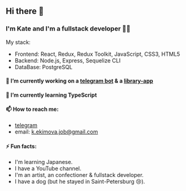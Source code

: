 ## Hi there 👋

### I'm Kate and I'm a fullstack developer 👩‍💻

My stack:
- Frontend: React, Redux, Redux Toolkit, JavaScript, CSS3, HTML5
- Backend: Node.js, Express, Sequelize CLI
- DataBase: PostgreSQL

#### 🔭 I’m currently working on a [telegram bot](https://github.com/BlackEmma/tg-bot-productlist) & a [library-app](https://github.com/BlackEmma/bookshelf)
#### 🌱 I’m currently learning TypeScript

#### 📫 How to reach me:
  - [telegram](https://t.me/Flower5cat)
  - email: k.ekimova.job@gmail.com

#### ⚡ Fun facts:
  - I'm learning Japanese.
  - I have a YouTube channel.
  - I'm an artist, an confectioner & fullstack developer.
  - I have a dog (but he stayed in Saint-Petersburg 😢).

<!--
**BlackEmma/BlackEmma** is a ✨ _special_ ✨ repository because its `README.md` (this file) appears on your GitHub profile.

Here are some ideas to get you started:

- 🔭 I’m currently working on ...
- 🌱 I’m currently learning ...
- 👯 I’m looking to collaborate on ...
- 🤔 I’m looking for help with ...
- 💬 Ask me about ...
- 📫 How to reach me: ...
- 😄 Pronouns: ...
- ⚡ Fun fact: ...
-->
